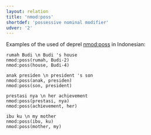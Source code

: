 ```yaml
---
layout: relation
title: 'nmod:poss'
shortdef: 'possessive nominal modifier'
udver: '2'
---
```


Examples of the used of deprel [nmod:poss]() in Indonesian:

~~~ sdparse
rumah Budi \n Budi 's house
nmod:poss(rumah, Budi-2)
nmod:poss(house, Budi-4)
~~~

~~~ sdparse
anak presiden \n president 's son
nmod:poss(anak, presiden)
nmod:poss(son, president)
~~~

~~~ sdparse
prestasi nya \n her achievement
nmod:poss(prestasi, nya)
nmod:poss(achievement, her)
~~~

~~~ sdparse
ibu ku \n my mother
nmod:poss(ibu, ku)
nmod:poss(mother, my)
~~~

<!-- Interlanguage links updated Út 9. května 2023, 20:04:21 CEST -->
